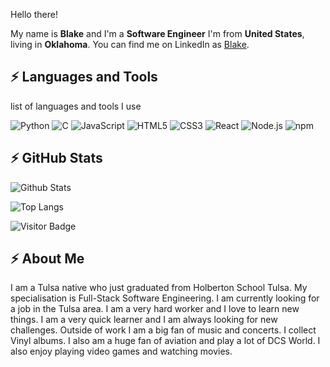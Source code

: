 Hello there!

My name is **Blake** and I'm a **Software Engineer**  I'm from **United States**, living in **Oklahoma**. You can find me on LinkedIn as [Blake](https://www.linkedin.com/in/leestewart909/).

## ⚡ Languages and Tools
list of languages and tools I use

![Python](https://img.shields.io/badge/-Python-000000?style=flat&logo=python)
![C](https://img.shields.io/badge/-C-000000?style=flat&logo=C)
![JavaScript](https://img.shields.io/badge/-JavaScript-000000?style=flat&logo=javascript)
![HTML5](https://img.shields.io/badge/-HTML5-000000?style=flat&logo=HTML5)
![CSS3](https://img.shields.io/badge/-CSS3-000000?style=flat&logo=CSS3)
![React](https://img.shields.io/badge/-React-000000?style=flat&logo=react)
![Node.js](https://img.shields.io/badge/-Node.js-000000?style=flat&logo=node.js)
![npm](https://img.shields.io/badge/-npm-000000?style=flat&logo=npm)

## ⚡ GitHub Stats

![Github Stats](https://github-readme-stats.vercel.app/api?username=acochisse&count_private=true&show_icons=true&include_all_commits=true)

![Top Langs](https://github-readme-stats.vercel.app/api/top-langs/?username=acochisse&hide=TeX&layout=compact)

![Visitor Badge](https://visitor-badge.laobi.icu/badge?page_id=acochisse.acochisse)

## ⚡ About Me
I am a Tulsa native who just graduated from Holberton School Tulsa. My specialisation is Full-Stack Software Engineering. I am currently looking for a job in the Tulsa area. I am a very hard worker and I love to learn new things. I am a very quick learner and I am always looking for new challenges.
Outside of work I am a big fan of music and concerts. I collect Vinyl albums. I also am a huge fan of aviation and play a lot of DCS World. I also enjoy playing video games and watching movies.


